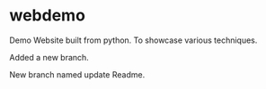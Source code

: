 # webdemo
Demo Website built from python. To showcase various techniques.

Added a new branch.

New branch named update Readme.
